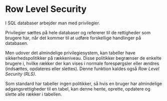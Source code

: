 # Row Level Security
I SQL databaser arbejder man med privilegier. 

Privilegier sættes på hele databaser og refererer til de rettigheder som brugere har, når det kommer til at udføre forskellige handlinger på databasen.

Men udover det almindelige privilegiesystem, kan tabeller have sikkerhedspolitikker på rækkeniveau. Disse politikker begrænser de enkelte brugere i, hvilke rækker der kan vises i normale forespørgsler eller ændres (indsættes, opdateres eller slettes). Denne funktion kaldes også *Row Level Security (RLS)*. 

Som standard har tabeller ingen politikker, så hvis en bruger har almindelige adgangsrettigheder til en tabel, kan denne hente, oprette, opdatere og slette alle rækker i tabellen.

